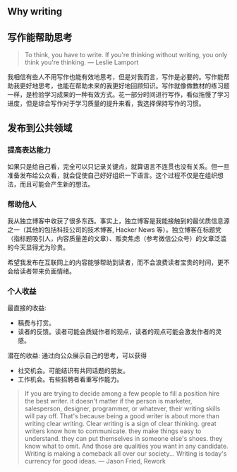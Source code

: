 ## Why writing

## 写作能帮助思考

> To think, you have to write. If you're thinking without writing, you only think you're thinking. ― Leslie Lamport

我相信有些人不用写作也能有效地思考，但是对我而言，写作是必要的。写作能帮助我更好地思考，也能在帮助未来的我更好地回顾知识。写作就像做教材的练习题一样，是检验学习成果的一种有效方式。花一部分时间进行写作，看似拖慢了学习进度，但是综合写作对于学习质量的提升来看，我选择保持写作的习惯。

## 发布到公共领域

### 提高表达能力

如果只是给自己看，完全可以只记录关键点，就算语言不连贯也没有关系。但一旦准备发布给公众看，就会促使自己好好组织一下语言。这个过程不仅是在组织想法，而且可能会产生新的想法。

### 帮助他人

我从独立博客中收获了很多东西。事实上，独立博客是我能接触到的最优质信息源之一（其他的包括科技公司的技术博客, Hacker News 等）。独立博客在标题党（指标题吸引人，内容质量差的文章）、贩卖焦虑（参考微信公众号）的文章泛滥的今天显得尤为珍贵。

希望我发布在互联网上的内容能够帮助到读者，而不会浪费读者宝贵的时间，更不会给读者带来负面情绪。

### 个人收益

最直接的收益:
- 稿费与打赏。
- 读者的反馈。读者可能会质疑作者的观点，读者的观点可能会激发作者的灵感。

潜在的收益: 通过向公众展示自己的思考，可以获得
- 社交机会。可能结识有共同话题的朋友。
- 工作机会。有些招聘者看重写作能力。
> If you are trying to decide among a few people to fill a position hire the best writer. it doesn't matter if the person is marketer, salesperson, designer, programmer, or whatever, their writing skills will pay off. That's because being a good writer is about more than writing clear writing. Clear writing is a sign of clear thinking. great writers know how to communicate. they make things easy to understand. they can put themselves in someone else's shoes. they know what to omit. And those are qualities you want in any candidate. Writing is making a comeback all over our society... Writing is today's currency for good ideas. ― Jason Fried, Rework 


